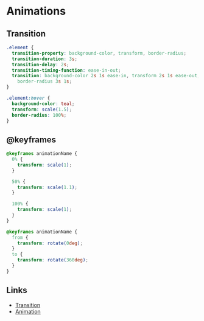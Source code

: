 # Animations

## Transition

```css
.element {
  transition-property: background-color, transform, border-radius;
  transition-duration: 3s;
  transition-delay: 2s;
  transition-timing-function: ease-in-out;
  transition: background-color 2s 1s ease-in, transform 2s 1s ease-out,
    border-radius 3s 1s;
}

.element:hover {
  background-color: teal;
  transform: scale(1.5);
  border-radius: 100%;
}
```

## @keyframes

```css
@keyframes animationName {
  0% {
    transform: scale(1);
  }

  50% {
    transform: scale(1.1);
  }

  100% {
    transform: scale(1);
  }
}

@keyframes animationName {
  from {
    transform: rotate(0deg);
  }
  to {
    transform: rotate(360deg);
  }
}
```

## Links

- [Transition](https://developer.mozilla.org/en-US/docs/Web/CSS/transition)
- [Animation](https://developer.mozilla.org/en-US/docs/Web/CSS/animation)
